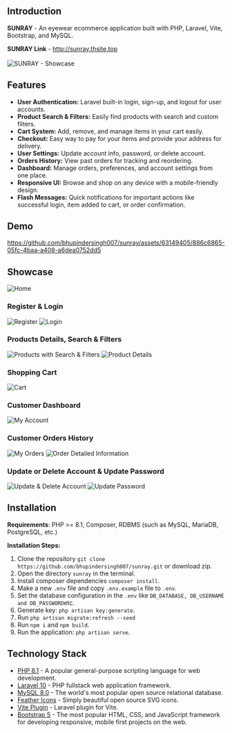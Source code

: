## Introduction
**SUNRAY** - An eyewear ecommerce application built with PHP, Laravel, Vite, Bootstrap, and MySQL.

**SUNRAY Link** - http://sunray.thsite.top
<br/>
<br/>
![SUNRAY - Showcase](https://github.com/bhupindersingh007/sunray/assets/63149405/3d3c4ee6-c8ed-4792-808e-42f59174a0d4)

## Features
- **User Authentication:** Laravel built-in login, sign-up, and logout for user accounts.
- **Product Search & Filters:** Easily find products with search and custom filters.
- **Cart System:** Add, remove, and manage items in your cart easily.
- **Checkout:** Easy way to pay for your items and provide your address for delivery.
- **User Settings:** Update account info, password, or delete account.
- **Orders History:** View past orders for tracking and reordering.
- **Dashboard:** Manage orders, preferences, and account settings from one place.
- **Responsive UI:** Browse and shop on any device with a mobile-friendly design.
- **Flash Messages:** Quick notifications for important actions like successful login, item added to cart, or order confirmation.

## Demo

https://github.com/bhupindersingh007/sunray/assets/63149405/886c6865-05fc-4baa-a408-a6dea0752dd5


## Showcase

![Home](https://github.com/bhupindersingh007/sunray/assets/63149405/96753e27-93f8-490b-b20c-89ed4761cf9e)

### Register & Login
![Register](https://github.com/bhupindersingh007/sunray/assets/63149405/1673d258-3d10-4e78-b1a7-050843356076)
![Login](https://github.com/bhupindersingh007/sunray/assets/63149405/fb9f1f6b-5715-4532-989e-ac966b597f8f)

### Products Details, Search & Filters
![Products with Search & Filters](https://github.com/bhupindersingh007/sunray/assets/63149405/7d48694d-7686-487a-8ea4-5244f3cdf851)
![Product Details](https://github.com/bhupindersingh007/sunray/assets/63149405/8dd3536e-51ca-4d7b-9712-25f09f973dea)

### Shopping Cart
![Cart](https://github.com/bhupindersingh007/sunray/assets/63149405/c029717c-fc8f-4c3e-b527-292e6cfa5680)

### Customer Dashboard  
![My Account](https://github.com/bhupindersingh007/sunray/assets/63149405/11d90d0f-a072-4c06-aa23-ee1361239901)

### Customer Orders History
![My Orders](https://github.com/bhupindersingh007/sunray/assets/63149405/835995f5-c968-4911-a148-98f117e6ac04)
![Order Detailed Information](https://github.com/bhupindersingh007/sunray/assets/63149405/475feb2f-b9fe-40f6-8675-36ba6290d245)

### Update or Delete Account & Update Password 
![Update & Delete Account](https://github.com/bhupindersingh007/sunray/assets/63149405/505e48dd-d2e8-41d4-95ba-e260fa15474e)
![Update Password](https://github.com/bhupindersingh007/sunray/assets/63149405/726a5441-cccd-43c9-b87d-381e6089b568)

## Installation

**Requirements**: PHP >= 8.1, Composer, RDBMS (such as MySQL, MariaDB, PostgreSQL, etc.)

**Installation Steps:**

1. Clone the repository ```git clone https://github.com/bhupindersingh007/sunray.git``` or download zip.
2. Open the directory ```sunray``` in the terminal.
3. Install composer dependencies ```composer install```.
4. Make a new ```.env``` file and copy ```.env.example``` file to ```.env```.
5. Set the database configuration in the ``.env`` like ```DB_DATABASE, DB_USERNAME and DB_PASSWORD```etc.
7. Generate key: ```php artisan key:generate```.
8. Run ```php artisan migrate:refresh --seed```
9. Run ```npm i``` and ```npm build```.
10. Run the application: ```php artisan serve```.
    
## Technology Stack 

- [PHP 8.1](https://www.php.net/) - A popular general-purpose scripting language for web development.
- [Laravel 10](https://laravel.com/docs/10.x) - PHP fullstack web application framework.
- [MySQL 8.0](https://dev.mysql.com/doc/relnotes/mysql/8.0/en/) - The world's most popular open source relational database.
- [Feather Icons](https://feathericons.com) - Simply beautiful open source SVG icons.
- [Vite Plugin](https://github.com/laravel/vite-plugin) - Laravel plugin for Vite.
- [Bootstrap 5](https://github.com/twbs/bootstrap) - The most popular HTML, CSS, and JavaScript framework for developing responsive, mobile first projects on the web.
